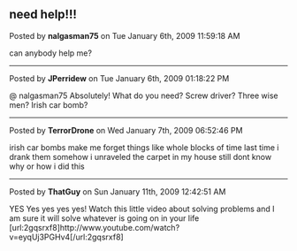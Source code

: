 ## need help!!!
Posted by **nalgasman75** on Tue January 6th, 2009 11:59:18 AM

can anybody help me?

--------------------------------------------------------------------------------

Posted by **JPerridew** on Tue January 6th, 2009 01:18:22 PM

@ nalgasman75 
Absolutely!  What do you need?  Screw driver?  Three wise men?  Irish car bomb?

--------------------------------------------------------------------------------

Posted by **TerrorDrone** on Wed January 7th, 2009 06:52:46 PM

irish car bombs make me forget things like whole blocks of time
last time i drank them somehow i unraveled the carpet in my house still dont know why or how i did this

--------------------------------------------------------------------------------

Posted by **ThatGuy** on Sun January 11th, 2009 12:42:51 AM

YES Yes yes yes yes! Watch this little video about solving problems and I am sure it will solve whatever is going on in your life [url:2gqsrxf8]http&#58;//www&#46;youtube&#46;com/watch?v=eyqUj3PGHv4[/url:2gqsrxf8]
